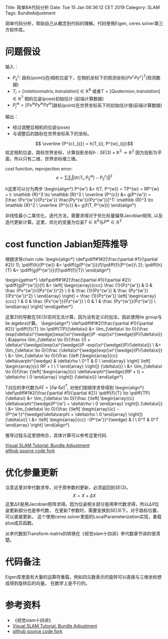 Title: 简单BA代码分析
Date: Tue 15 Jan 08:36:12 CET 2019
Category: SLAM
Tags: BundleAdjustment

简单代码分析，帮助自己从概念到代码的理解。代码使用Eigen, ceres solver第三方软件库。

# 问题假设

输入：

* $P^{c}_{ij}$: 路标(point)j在i相机位姿下，在相机坐标下的观测坐标$[Px^{c} Py^{c}]^T$(观测数据)
* $T_{i} = [rotation matrix, translation]\in \mathbb {R}^{6}$ 或者$T = [Quaternion, translation] \in \mathbb {R}^{7}$ 相机位姿(pose)初始估计 (前端计算数据)
* $P^{w}_{j} = [Px^{w} Py^{w} Pz^{w}]$路标(point)在世界坐标系下的初始估计值(前端计算数据)

输出：

* 经过调整后相机的位姿(pose)
* 与调整后的路标在世界坐标系下的坐标。

$$ \overline {P^{c}_{ij}} = h(T_{i}, P^{w}_{ij})$$
给定相机位姿，路标世界坐标，计算投影坐标$h : SE(3) × \mathbb {R}^{3} \to \mathbb {R}^{2}$
因为投影为平面，所以只有二维，世界坐标维三维。

cost function, reprojection error:
$$ e = \sum_{i} {\sum_{j} {\Vert(h(T_{i}, P^{w}_{ij}) - P^{c}_{ij})\Vert^2}}$$

$h$这里可以分为两步
\begin{align*}
P^{w'} &= f(T, P^{w}) = TP^{w} = RP^{w} + t: \mathbb {R}^3 \to \mathbb {R}^3 \\
\overline {P^{c}} &= g(P^{w'}) = [\frac {Px^{w'}}{Pz^{w'}} \frac{Py^{w'}}{Pz^{w'}}]^T: \mathbb {R}^3 \to \mathbb {R}^2 \\
\overline {P^{c}} &= g(f(T, P^{w}))
\end{align*}

非线性最小二乘优化，迭代方法，需要求得对于优化标量偏导Jacobian矩阵,
  以及迭代更新计算。这里，优化的变量为位姿$T \in \mathbb {R}^6$与$P^{w} \in
  \mathbb {R}^3$

# cost function Jabian矩阵推导
根据求导chain rule:
\begin{align*}
\def\pdiff#1#2{\frac{\partial #1}{\partial #2}}
1)\; \pdiff{h}{P^{w}} &= \pdiff{g(P^{w'})}{f}\pdiff{f}{P^{w}}\\
2)\; \pdiff{h}{T} &= \pdiff{g(P^{w'})}{f}\pdiff{f}{T}\\
\end{align*}

\begin{gather*}
\def\pdiff#1#2{\frac{\partial #1}{\partial #2}}
\pdiff{g(P^{w'})}{f} &= 
\left[
  \begin{array}{ccc}
  \frac {1}{Pz^{w'}} & 0 & \frac {Px^{w'}}{(Pz^{w'})^2} \\
  0 & \frac {1}{Pz^{w'}} & \frac {Py^{w'}}{(Pz^{w'})^2} \\
  \end{array}
\right] = \frac {1}{Pz^{w'}}
\left[
  \begin{array}{ccc}
  1 & 0 & \frac {Px^{w'}}{Pz^{w'}} \\
  0 & 1 & \frac {Py^{w'}}{Pz^{w'}} \\
  \end{array}
\right]
\end{gather*}

这里2)的导数在SE(3)空间无法计算，因为没有定义的加法，因此使用lie group与lie
algebra计算。
\begin{align*}
\def\pdiff#1#2{\frac{\partial #1}{\partial #2}}
\pdiff{f}{T} \to \pdiff{TP}{\delta\xi}
&= \lim_{\delta\xi \to 0}{\frac {exp(\delta\xi^{\wedge})exp(\xi^{\wedge})P -exp(\xi^{\wedge})P}{\delta\xi}} \\
&\approx \lim_{\delta\xi \to 0}{\frac {(I + \delta\xi^{\wedge})exp(\xi^{\wedge})P -exp(\xi^{\wedge})P}{\delta\xi}} \\
&= \lim_{\delta\xi \to 0}{\frac {\delta\xi^{\wedge}exp(\xi^{\wedge})P}{\delta\xi}} \\
&= \lim_{\delta\xi \to 0}{\frac
      {\left [\begin{array}{cc} \delta\varphi^{\wedge} & \delta\rho \\ 0^T & 0 \\ \end{array} \right] \left[ \begin{array}{c} RP + t \\ 1 \end{array} \right]}
      {\delta\xi}} \\
&= \lim_{\delta\xi \to 0}{\frac
      {\left[ \begin{array}{c} \delta\varphi^{\wedge}(RP + t) + \delta\rho \\ 0 \end{array} \right]}
      {\delta\xi}}
\end{align*}

T对应的李代数为$\delta\xi = [\delta\varphi \; \delta\rho]^T$, 对他们按顺序求导得到
\begin{align*}
\def\pdiff#1#2{\frac{\partial #1}{\partial #2}}
\pdiff{f}{T} \to \pdiff{TP}{\delta\xi}
&= \lim_{\delta\xi \to 0}{\frac
      {\left[ \begin{array}{c} \delta\varphi^{\wedge}P^{w'} + \delta\rho \\ 0 \end{array} \right]}
      {\delta\xi}} \\
&= \lim_{\delta\xi \to 0}{\frac
      {\left[ \begin{array}{c} -{P^{w'}}^{\wedge}\delta\varphi + \delta\rho \\ 0 \end{array} \right]}
      {\delta\xi}} \\
&= \left[ \begin{array}{cc} -{P^{w'}}^{\wedge} & I \\ 0^T & 0^T \end{array} \right]
\end{align*}

推导过程与这里想吻合，具体计算可以参考这里代码.

[Visual SLAM Tutorial: Bundle Adjustment]({filename}/pdfs/Visual_SLAM_Tutorial_Bundle_Adjustment.pdf)  
[github source code fork](https://github.com/lirenlin/ba_demo_ceres)

# 优化参量更新
注意这里对李代数求导，对于原参数的更新，必须返回到SE(3)。
$$X = X + \Delta X$$
这里$\Delta X$是用Jacobian矩阵求得。因为位姿相关部分是用李代数求得，所以$\Delta X$位姿更新部分也是李代数，
在更新T参数时，需要变换到SE(3)下。对于路标位置，可以直接更新。
这个使用ceres solver里面的LocalParameterization实现，重载plus成员函数。

从李代数到Transform matrix的转换在《视觉slam十四讲》李代数章节讲的很清楚。

# 代码备注
Eigen库里面有大量的运算符重载，例如四元数表示的旋转可以直接与三维坐标想成得到旋转后的向量。
在数学上是不行的。

# 参考资料

* 《视觉slam十四讲》  
* [Visual SLAM Tutorial: Bundle Adjustment]({filename}/pdfs/Visual_SLAM_Tutorial_Bundle_Adjustment.pdf)  
* [github source code fork](https://github.com/lirenlin/ba_demo_ceres)  

